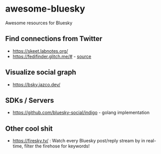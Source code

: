 # awesome-bluesky
Awesome resources for Bluesky

## Find connections from Twitter

* https://skeet.labnotes.org/
* https://fedifinder.glitch.me/# - [source](https://github.com/lucahammer/fedifinder)

## Visualize social graph

* https://bsky.jazco.dev/

## SDKs / Servers

* https://github.com/bluesky-social/indigo - golang implementation

## Other cool shit

* https://firesky.tv/ : Watch every Bluesky post/reply stream by in real-time, filter the firehose for keywords!
